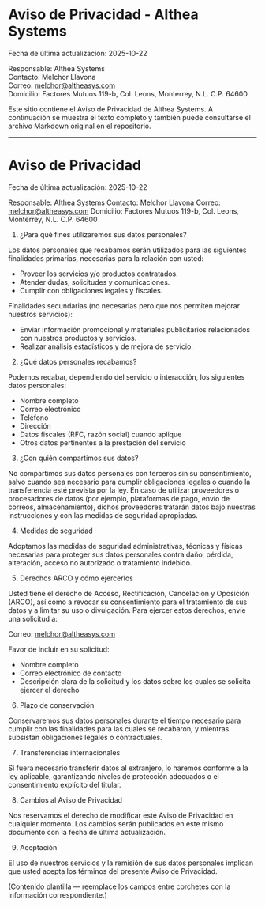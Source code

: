 # Aviso de Privacidad - Althea Systems

Fecha de última actualización: 2025-10-22

Responsable: Althea Systems  
Contacto: Melchor Llavona  
Correo: melchor@altheasys.com  
Domicilio: Factores Mutuos 119-b, Col. Leons, Monterrey, N.L. C.P. 64600

Este sitio contiene el Aviso de Privacidad de Althea Systems. A continuación se muestra el texto completo y también puede consultarse el archivo Markdown original en el repositorio.

---

# Aviso de Privacidad

Fecha de última actualización: 2025-10-22

Responsable: Althea Systems
Contacto: Melchor Llavona
Correo: melchor@altheasys.com
Domicilio: Factores Mutuos 119-b, Col. Leons, Monterrey, N.L. C.P. 64600

1. ¿Para qué fines utilizaremos sus datos personales?

Los datos personales que recabamos serán utilizados para las siguientes finalidades primarias, necesarias para la relación con usted:

- Proveer los servicios y/o productos contratados.
- Atender dudas, solicitudes y comunicaciones.
- Cumplir con obligaciones legales y fiscales.

Finalidades secundarias (no necesarias pero que nos permiten mejorar nuestros servicios):

- Enviar información promocional y materiales publicitarios relacionados con nuestros productos y servicios.
- Realizar análisis estadísticos y de mejora de servicio.

2. ¿Qué datos personales recabamos?

Podemos recabar, dependiendo del servicio o interacción, los siguientes datos personales:

- Nombre completo
- Correo electrónico
- Teléfono
- Dirección
- Datos fiscales (RFC, razón social) cuando aplique
- Otros datos pertinentes a la prestación del servicio

3. ¿Con quién compartimos sus datos?

No compartimos sus datos personales con terceros sin su consentimiento, salvo cuando sea necesario para cumplir obligaciones legales o cuando la transferencia esté prevista por la ley. En caso de utilizar proveedores o procesadores de datos (por ejemplo, plataformas de pago, envío de correos, almacenamiento), dichos proveedores tratarán datos bajo nuestras instrucciones y con las medidas de seguridad apropiadas.

4. Medidas de seguridad

Adoptamos las medidas de seguridad administrativas, técnicas y físicas necesarias para proteger sus datos personales contra daño, pérdida, alteración, acceso no autorizado o tratamiento indebido.

5. Derechos ARCO y cómo ejercerlos

Usted tiene el derecho de Acceso, Rectificación, Cancelación y Oposición (ARCO), así como a revocar su consentimiento para el tratamiento de sus datos y a limitar su uso o divulgación. Para ejercer estos derechos, envíe una solicitud a:

Correo: melchor@altheasys.com

Favor de incluir en su solicitud:

- Nombre completo
- Correo electrónico de contacto
- Descripción clara de la solicitud y los datos sobre los cuales se solicita ejercer el derecho

6. Plazo de conservación

Conservaremos sus datos personales durante el tiempo necesario para cumplir con las finalidades para las cuales se recabaron, y mientras subsistan obligaciones legales o contractuales.

7. Transferencias internacionales

Si fuera necesario transferir datos al extranjero, lo haremos conforme a la ley aplicable, garantizando niveles de protección adecuados o el consentimiento explícito del titular.

8. Cambios al Aviso de Privacidad

Nos reservamos el derecho de modificar este Aviso de Privacidad en cualquier momento. Los cambios serán publicados en este mismo documento con la fecha de última actualización.

9. Aceptación

El uso de nuestros servicios y la remisión de sus datos personales implican que usted acepta los términos del presente Aviso de Privacidad.


(Contenido plantilla — reemplace los campos entre corchetes con la información correspondiente.)
